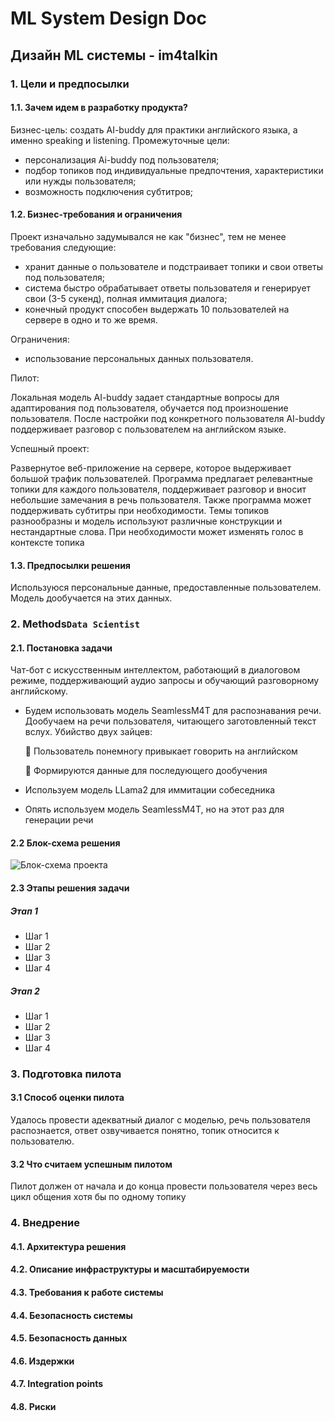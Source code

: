 # ML System Design Doc
## Дизайн ML системы - im4talkin


### 1. Цели и предпосылки 
#### 1.1. Зачем идем в разработку продукта?  

Бизнес-цель: создать AI-buddy для практики английского языка, а именно speaking и listening.
Промежуточные цели: 
- персонализация Ai-buddy под пользователя;
- подбор топиков под индивидуальные предпочтения, характеристики или нужды пользователя;
- возможность подключения субтитров;

#### 1.2. Бизнес-требования и ограничения

Проект изначально задумывался не как "бизнес", тем не менее требования следующие: 
- хранит данные о пользователе и подстраивает топики и свои ответы под пользователя;
- система быстро обрабатывает ответы пользователя и генерирует свои (3-5 сукенд), полная иммитация диалога;
- конечный продукт способен выдержать 10 пользователей на сервере в одно и то же время.

Ограничения:
- использование персональных данных пользователя.

Пилот:

Локальная модель AI-buddy задает стандартные вопросы для адаптирования под пользователя, обучается под произношение пользователя. После настройки под конкретного пользователя AI-buddy поддерживает разговор с пользователем на английском языке.

Успешный проект:

Развернутое веб-приложение на сервере, которое выдерживает большой трафик пользователей. Программа предлагает релевантные топики для каждого пользователя, поддерживает разговор и вносит небольшие замечания в речь пользователя. Также программа может поддерживать субтитры при необходимости. Темы топиков разнообразны и модель используют различные конструкции и нестандартные слова. При необходимости может изменять голос в контексте топика

#### 1.3. Предпосылки решения

Используюся персональные данные, предоставленные пользователем. Модель дообучается на этих данных.

### 2. Methods`Data Scientist`     

#### 2.1. Постановка задачи

Чат-бот с искусственным интеллектом, работающий в диалоговом режиме, поддерживающий аудио запросы и обучающий разговорному английскому.
- Будем использовать модель SeamlessM4T для распознавания речи. Дообучаем на речи пользователя, читающего заготовленный текст вслух. Убийство двух зайцев:

    🐇 Пользователь понемногу привыкает говорить на английском

    🐇 Формируются данные для последующего дообучения
  
- Используем модель LLama2 для  иммитации собеседника
- Опять используем модель SeamlessM4T, но на этот раз для генерации речи
#### 2.2 Блок-схема решения

![Блок-схема проекта](/media/shema_ods.drawio.png)

#### 2.3 Этапы решения задачи
##### Этап 1

- Шаг 1
- Шаг 2
- Шаг 3
- Шаг 4

##### Этап 2

- Шаг 1
- Шаг 2
- Шаг 3
- Шаг 4
  
### 3. Подготовка пилота

#### 3.1 Способ оценки пилота

Удалось провести адекватный диалог с моделью, речь пользователя распознается, ответ озвучивается понятно, топик относится к пользователю.

#### 3.2 Что считаем успешным пилотом

Пилот должен от начала и до конца провести пользователя через весь цикл общения хотя бы по одному топику

### 4. Внедрение

#### 4.1. Архитектура решения

#### 4.2. Описание инфраструктуры и масштабируемости

#### 4.3. Требования к работе системы

#### 4.4. Безопасность системы

#### 4.5. Безопасность данных

#### 4.6. Издержки

#### 4.7. Integration points

#### 4.8. Риски


  
